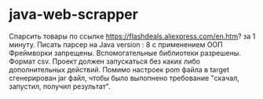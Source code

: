 # java-web-scrapper
Спарсить товары по ссылке https://flashdeals.aliexpress.com/en.htm? за 1 минуту.
Писать парсер на Java version : 8 с применением ООП Фреймворки запрещены.
Вспомогательные библиотеки разрешены. 
Формат csv.
Проект должен запускаться без каких либо дополнительных действий. 
Помимо настроек pom файла в target сгенерирован jar файл, чтобы было вылопнено требование "скачал, запустил, получил результат".
